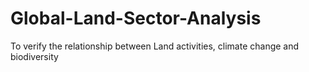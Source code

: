 # Global-Land-Sector-Analysis
To verify the relationship between Land activities, climate change and biodiversity
